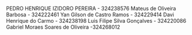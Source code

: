 PEDRO HENRIQUE IZIDORO PEREIRA - 324238576
Mateus de Oliveira Barbosa - 324222461
Yan Gilson de Castro Ramos - 324229414
Davi Henrique do Carmo - 324238198
Luis Filipe Silva Gonçalves - 324220086
Gabriel Moraes Soares de Oliveira  -324268012
